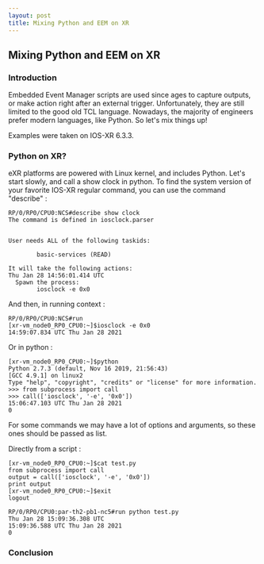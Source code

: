 ```yaml
---
layout: post
title: Mixing Python and EEM on XR
---
```


## Mixing Python and EEM on XR 
### Introduction

Embedded Event Manager scripts are used since ages to capture outputs, or make action right after an external trigger. Unfortunately, they are still limited to the good old TCL language. Nowadays, the majority of engineers prefer modern languages, like Python. So let's mix things up!

Examples were taken on IOS-XR 6.3.3.


### Python on XR?
eXR platforms are powered with Linux kernel, and includes Python. Let's start slowly, and call a show clock in python. To find the system version of your favorite IOS-XR regular command, you can use the command "describe" :

```
RP/0/RP0/CPU0:NCS#describe show clock 
The command is defined in iosclock.parser


User needs ALL of the following taskids:

        basic-services (READ) 

It will take the following actions:
Thu Jan 28 14:56:01.414 UTC
  Spawn the process:
        iosclock -e 0x0 

```
And then, in running context :
```
RP/0/RP0/CPU0:NCS#run
[xr-vm_node0_RP0_CPU0:~]$iosclock -e 0x0
14:59:07.834 UTC Thu Jan 28 2021
````

Or in python :
```
[xr-vm_node0_RP0_CPU0:~]$python
Python 2.7.3 (default, Nov 16 2019, 21:56:43) 
[GCC 4.9.1] on linux2
Type "help", "copyright", "credits" or "license" for more information.
>>> from subprocess import call
>>> call(['iosclock', '-e', '0x0'])
15:06:47.103 UTC Thu Jan 28 2021
0
```
For some commands we may have a lot of options and arguments, so these ones should be passed as list.

Directly from a script :

```
[xr-vm_node0_RP0_CPU0:~]$cat test.py 
from subprocess import call
output = call(['iosclock', '-e', '0x0'])
print output
[xr-vm_node0_RP0_CPU0:~]$exit
logout

RP/0/RP0/CPU0:par-th2-pb1-nc5#run python test.py
Thu Jan 28 15:09:36.308 UTC
15:09:36.588 UTC Thu Jan 28 2021
0
````

### Conclusion



